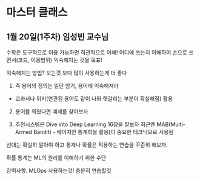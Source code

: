 # 마스터 클래스

## 1월 20일(1주차) 임성빈 교수님

수학은 도구적으로 이용 가능하면 직관적으로 이해!
어디에 쓰는지 이해하여 손으로 쓰면서(코드, 이용범위) 익숙해지는 것을 목표!

익숙해지는 방법? 보는것 보다 많이 사용하는게 더 좋다
1. 즉 용어의 정의는 일단 암기, 용어에 익숙해져라
  * 교과서나 위키(연관된 용어도 같이 나와 헷갈리는 부분이 확실해짐) 활용

2. 용어를 외웠다면 예제를 찾아보자

3. 추천시스템은 Dive into Deep Learning 16장을 잘보자
최근엔 MAB(Multi-Armed Bandit) - 베이지안 통계학을 활용)이 중요한 테크닉으로
사용됨

선대는 확실히 알아야 하고 통계나 확률은 적용하는 연습을 꾸준히 해보자.

확률 통계는 ML의 원리를 이해하기 위한 수단

강력사항. MLOps 사용하는것! 충분히 연습할것
